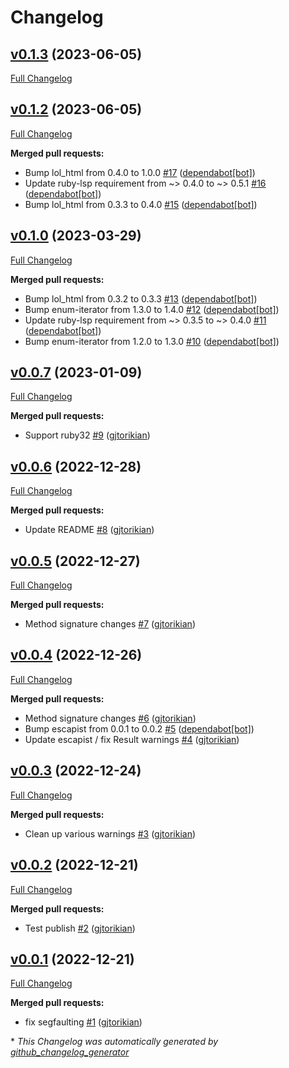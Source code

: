 # Changelog

## [v0.1.3](https://github.com/gjtorikian/selma/tree/v0.1.3) (2023-06-05)

[Full Changelog](https://github.com/gjtorikian/selma/compare/v0.1.2...v0.1.3)

## [v0.1.2](https://github.com/gjtorikian/selma/tree/v0.1.2) (2023-06-05)

[Full Changelog](https://github.com/gjtorikian/selma/compare/v0.1.0...v0.1.2)

**Merged pull requests:**

- Bump lol\_html from 0.4.0 to 1.0.0 [\#17](https://github.com/gjtorikian/selma/pull/17) ([dependabot[bot]](https://github.com/apps/dependabot))
- Update ruby-lsp requirement from ~\> 0.4.0 to ~\> 0.5.1 [\#16](https://github.com/gjtorikian/selma/pull/16) ([dependabot[bot]](https://github.com/apps/dependabot))
- Bump lol\_html from 0.3.3 to 0.4.0 [\#15](https://github.com/gjtorikian/selma/pull/15) ([dependabot[bot]](https://github.com/apps/dependabot))

## [v0.1.0](https://github.com/gjtorikian/selma/tree/v0.1.0) (2023-03-29)

[Full Changelog](https://github.com/gjtorikian/selma/compare/v0.0.7...v0.1.0)

**Merged pull requests:**

- Bump lol\_html from 0.3.2 to 0.3.3 [\#13](https://github.com/gjtorikian/selma/pull/13) ([dependabot[bot]](https://github.com/apps/dependabot))
- Bump enum-iterator from 1.3.0 to 1.4.0 [\#12](https://github.com/gjtorikian/selma/pull/12) ([dependabot[bot]](https://github.com/apps/dependabot))
- Update ruby-lsp requirement from ~\> 0.3.5 to ~\> 0.4.0 [\#11](https://github.com/gjtorikian/selma/pull/11) ([dependabot[bot]](https://github.com/apps/dependabot))
- Bump enum-iterator from 1.2.0 to 1.3.0 [\#10](https://github.com/gjtorikian/selma/pull/10) ([dependabot[bot]](https://github.com/apps/dependabot))

## [v0.0.7](https://github.com/gjtorikian/selma/tree/v0.0.7) (2023-01-09)

[Full Changelog](https://github.com/gjtorikian/selma/compare/v0.0.6...v0.0.7)

**Merged pull requests:**

- Support ruby32 [\#9](https://github.com/gjtorikian/selma/pull/9) ([gjtorikian](https://github.com/gjtorikian))

## [v0.0.6](https://github.com/gjtorikian/selma/tree/v0.0.6) (2022-12-28)

[Full Changelog](https://github.com/gjtorikian/selma/compare/v0.0.5...v0.0.6)

**Merged pull requests:**

- Update README [\#8](https://github.com/gjtorikian/selma/pull/8) ([gjtorikian](https://github.com/gjtorikian))

## [v0.0.5](https://github.com/gjtorikian/selma/tree/v0.0.5) (2022-12-27)

[Full Changelog](https://github.com/gjtorikian/selma/compare/v0.0.4...v0.0.5)

**Merged pull requests:**

- Method signature changes [\#7](https://github.com/gjtorikian/selma/pull/7) ([gjtorikian](https://github.com/gjtorikian))

## [v0.0.4](https://github.com/gjtorikian/selma/tree/v0.0.4) (2022-12-26)

[Full Changelog](https://github.com/gjtorikian/selma/compare/v0.0.3...v0.0.4)

**Merged pull requests:**

- Method signature changes [\#6](https://github.com/gjtorikian/selma/pull/6) ([gjtorikian](https://github.com/gjtorikian))
- Bump escapist from 0.0.1 to 0.0.2 [\#5](https://github.com/gjtorikian/selma/pull/5) ([dependabot[bot]](https://github.com/apps/dependabot))
- Update escapist / fix Result warnings [\#4](https://github.com/gjtorikian/selma/pull/4) ([gjtorikian](https://github.com/gjtorikian))

## [v0.0.3](https://github.com/gjtorikian/selma/tree/v0.0.3) (2022-12-24)

[Full Changelog](https://github.com/gjtorikian/selma/compare/v0.0.2...v0.0.3)

**Merged pull requests:**

- Clean up various warnings [\#3](https://github.com/gjtorikian/selma/pull/3) ([gjtorikian](https://github.com/gjtorikian))

## [v0.0.2](https://github.com/gjtorikian/selma/tree/v0.0.2) (2022-12-21)

[Full Changelog](https://github.com/gjtorikian/selma/compare/v0.0.1...v0.0.2)

**Merged pull requests:**

- Test publish [\#2](https://github.com/gjtorikian/selma/pull/2) ([gjtorikian](https://github.com/gjtorikian))

## [v0.0.1](https://github.com/gjtorikian/selma/tree/v0.0.1) (2022-12-21)

[Full Changelog](https://github.com/gjtorikian/selma/compare/f2b6c847e33d8341aec72c070c09fe6d6c226224...v0.0.1)

**Merged pull requests:**

- fix segfaulting [\#1](https://github.com/gjtorikian/selma/pull/1) ([gjtorikian](https://github.com/gjtorikian))



\* *This Changelog was automatically generated by [github_changelog_generator](https://github.com/github-changelog-generator/github-changelog-generator)*
